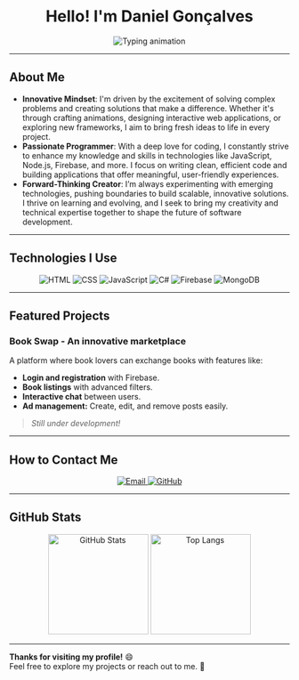 <h1 align="center">Hello! I'm Daniel Gonçalves</h1>

<p align="center">
  <img src="https://readme-typing-svg.herokuapp.com?font=Fira+Code&weight=600&size=25&pause=1000&color=000000&center=true&vCenter=true&width=500&lines=Software+Engineer;Passionate+about+Programming;Always+Creating+Something+New" alt="Typing animation" />
</p>

---

## About Me
- **Innovative Mindset**: I'm driven by the excitement of solving complex problems and creating solutions that make a difference. Whether it's through crafting animations, designing interactive web applications, or exploring new frameworks, I aim to bring fresh ideas to life in every project.
- **Passionate Programmer**: With a deep love for coding, I constantly strive to enhance my knowledge and skills in technologies like JavaScript, Node.js, Firebase, and more. I focus on writing clean, efficient code and building applications that offer meaningful, user-friendly experiences.
- **Forward-Thinking Creator**: I’m always experimenting with emerging technologies, pushing boundaries to build scalable, innovative solutions. I thrive on learning and evolving, and I seek to bring my creativity and technical expertise together to shape the future of software development.

---

## Technologies I Use
<div align="center">
  <img src="https://img.shields.io/badge/-HTML5-E34F26?style=flat-square&logo=html5&logoColor=white" alt="HTML" />
  <img src="https://img.shields.io/badge/-CSS3-1572B6?style=flat-square&logo=css3&logoColor=white" alt="CSS" />
  <img src="https://img.shields.io/badge/-JavaScript-F7DF1E?style=flat-square&logo=javascript&logoColor=black" alt="JavaScript" />
  <img src="https://img.shields.io/badge/-C%23-239120?style=flat-square&logo=c-sharp&logoColor=white" alt="C#" />
  <img src="https://img.shields.io/badge/-Firebase-FFCA28?style=flat-square&logo=firebase&logoColor=black" alt="Firebase" />
  <img src="https://img.shields.io/badge/-MongoDB-47A248?style=flat-square&logo=mongodb&logoColor=white" alt="MongoDB" />
</div>

---

## Featured Projects
### **Book Swap - An innovative marketplace**
A platform where book lovers can exchange books with features like:
- **Login and registration** with Firebase.
- **Book listings** with advanced filters.
- **Interactive chat** between users.
- **Ad management:** Create, edit, and remove posts easily.

> *Still under development!*

---

## How to Contact Me
<div align="center">
  <a href="mailto:daniiellcg@gmail.com">
    <img src="https://img.shields.io/badge/-daniiellcg@gmail.com-D14836?style=for-the-badge&logo=gmail&logoColor=white" alt="Email" />
  </a>
<a href="https://github.com/danielcatgon04">
  <img src="https://img.shields.io/badge/-GitHub-181717?style=for-the-badge&logo=github&logoColor=white" alt="GitHub" />
</a>
</div>

---

## GitHub Stats
<div align="center">
  <img src="https://github-readme-stats.vercel.app/api?username=daniielcg&show_icons=true&theme=tokyonight&hide=stars" alt="GitHub Stats" height="180"/>
  <img src="https://github-readme-stats.vercel.app/api/top-langs/?username=daniielcg&layout=compact&theme=tokyonight" alt="Top Langs" height="180"/>
</div>

---

**Thanks for visiting my profile!** 😄  
Feel free to explore my projects or reach out to me. 🚀

